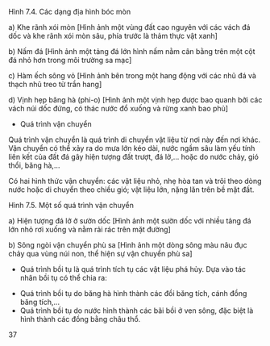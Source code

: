 Hình 7.4. Các dạng địa hình bóc mòn

a) Khe rãnh xói mòn
[Hình ảnh một vùng đất cao nguyên với các vách đá dốc và khe rãnh xói mòn sâu, phía trước là thảm thực vật xanh]

b) Nấm đá
[Hình ảnh một tảng đá lớn hình nấm nằm cân bằng trên một cột đá nhỏ hơn trong môi trường sa mạc]

c) Hàm ếch sông vỏ
[Hình ảnh bên trong một hang động với các nhũ đá và thạch nhũ treo từ trần hang]

d) Vịnh hẹp băng hà (phi-o)
[Hình ảnh một vịnh hẹp được bao quanh bởi các vách núi dốc đứng, có thác nước đổ xuống và rừng xanh bao phủ]

- Quá trình vận chuyển

Quá trình vận chuyển là quá trình di chuyển vật liệu từ nơi này đến nơi khác. Vận chuyển có thể xảy ra do mưa lớn kéo dài, nước ngầm sâu làm yếu tính liên kết của đất đá gây hiện tượng đất trượt, đá lở,... hoặc do nước chảy, gió thổi, băng hà,...

Có hai hình thức vận chuyển: các vật liệu nhỏ, nhẹ hòa tan và trôi theo dòng nước hoặc di chuyển theo chiều gió; vật liệu lớn, nặng lăn trên bề mặt đất.

Hình 7.5. Một số quá trình vận chuyển

a) Hiện tượng đá lở ở sườn dốc
[Hình ảnh một sườn dốc với nhiều tảng đá lớn nhỏ rơi xuống và nằm rải rác trên mặt đường]

b) Sông ngòi vận chuyển phù sa
[Hình ảnh một dòng sông màu nâu đục chảy qua vùng núi non, thể hiện sự vận chuyển phù sa]

- Quá trình bồi tụ là quá trình tích tụ các vật liệu phá hủy. Dựa vào tác nhân bồi tụ có thể chia ra:
+ Quá trình bồi tụ do băng hà hình thành các đồi băng tích, cánh đồng băng tích,...
+ Quá trình bồi tụ do nước hình thành các bãi bồi ở ven sông, đặc biệt là hình thành các đồng bằng châu thổ.

37